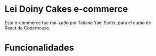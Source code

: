 # Lei Doiny Cakes e-commerce

Esta e-commerce fue realizado por Tatiana Yael Soifer, para el curso de React de Coderhouse.

# Funcionalidades


